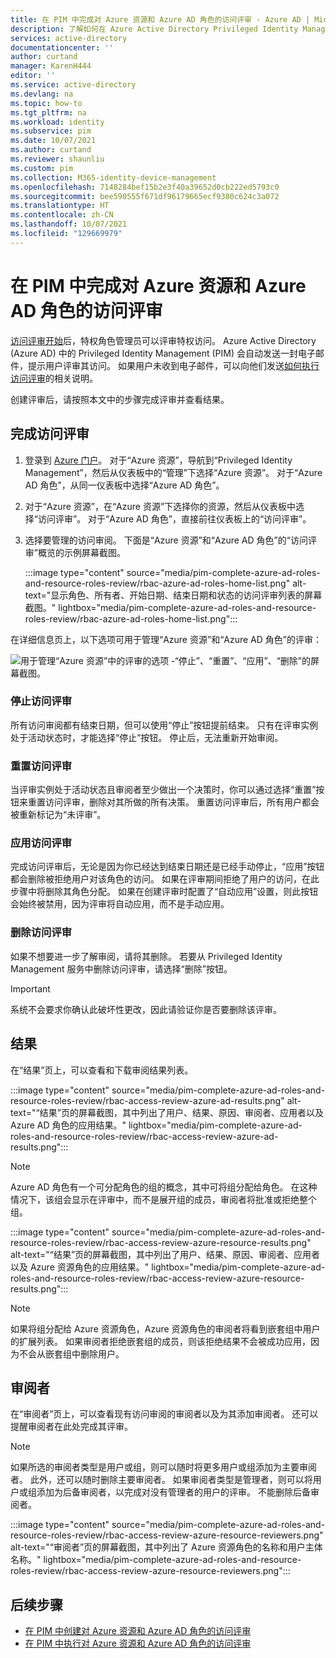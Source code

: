 ```yaml
---
title: 在 PIM 中完成对 Azure 资源和 Azure AD 角色的访问评审 - Azure AD | Microsoft Docs
description: 了解如何在 Azure Active Directory Privileged Identity Management 中完成对 Azure 资源和 Azure AD 角色的访问评审。
services: active-directory
documentationcenter: ''
author: curtand
manager: KarenH444
editor: ''
ms.service: active-directory
ms.devlang: na
ms.topic: how-to
ms.tgt_pltfrm: na
ms.workload: identity
ms.subservice: pim
ms.date: 10/07/2021
ms.author: curtand
ms.reviewer: shaunliu
ms.custom: pim
ms.collection: M365-identity-device-management
ms.openlocfilehash: 7148284bef15b2e3f40a39652d0cb222ed5793c0
ms.sourcegitcommit: bee590555f671df96179665ecf9380c624c3a072
ms.translationtype: HT
ms.contentlocale: zh-CN
ms.lasthandoff: 10/07/2021
ms.locfileid: "129669979"
---
```

# <a name="complete-an-access-review-of-azure-resource-and-azure-ad-roles-in-pim"></a>在 PIM 中完成对 Azure 资源和 Azure AD 角色的访问评审

[访问评审开始](pim-create-azure-ad-roles-and-resource-roles-review.md)后，特权角色管理员可以评审特权访问。 Azure Active Directory (Azure AD) 中的 Privileged Identity Management (PIM) 会自动发送一封电子邮件，提示用户评审其访问。 如果用户未收到电子邮件，可以向他们发送[如何执行访问评审](pim-perform-azure-ad-roles-and-resource-roles-review.md)的相关说明。

创建评审后，请按照本文中的步骤完成评审并查看结果。

## <a name="complete-access-reviews"></a>完成访问评审

1. 登录到 [Azure 门户](https://portal.azure.com/)。 对于“Azure 资源”，导航到“Privileged Identity Management”，然后从仪表板中的“管理”下选择“Azure 资源”。 对于“Azure AD 角色”，从同一仪表板中选择“Azure AD 角色”。

2. 对于“Azure 资源”，在“Azure 资源”下选择你的资源，然后从仪表板中选择“访问评审”。 对于“Azure AD 角色”，直接前往仪表板上的“访问评审”。

3. 选择要管理的访问审阅。 下面是“Azure 资源”和“Azure AD 角色”的“访问评审”概览的示例屏幕截图。

    :::image type="content" source="media/pim-complete-azure-ad-roles-and-resource-roles-review/rbac-azure-ad-roles-home-list.png" alt-text="显示角色、所有者、开始日期、结束日期和状态的访问评审列表的屏幕截图。" lightbox="media/pim-complete-azure-ad-roles-and-resource-roles-review/rbac-azure-ad-roles-home-list.png":::

在详细信息页上，以下选项可用于管理“Azure 资源”和“Azure AD 角色”的评审：

![用于管理“Azure 资源”中的评审的选项 -“停止”、“重置”、“应用”、“删除”的屏幕截图。](media/pim-complete-azure-ad-roles-and-resource-roles-review/rbac-access-review-menu.png)

### <a name="stop-an-access-review"></a>停止访问评审

所有访问审阅都有结束日期，但可以使用“停止”按钮提前结束。 只有在评审实例处于活动状态时，才能选择“停止”按钮。 停止后，无法重新开始审阅。

### <a name="reset-an-access-review"></a>重置访问评审

当评审实例处于活动状态且审阅者至少做出一个决策时，你可以通过选择“重置”按钮来重置访问评审，删除对其所做的所有决策。 重置访问评审后，所有用户都会被重新标记为“未评审”。

### <a name="apply-an-access-review"></a>应用访问评审

完成访问评审后，无论是因为你已经达到结束日期还是已经手动停止，“应用”按钮都会删除被拒绝用户对该角色的访问。 如果在评审期间拒绝了用户的访问，在此步骤中将删除其角色分配。 如果在创建评审时配置了“自动应用”设置，则此按钮会始终被禁用，因为评审将自动应用，而不是手动应用。

### <a name="delete-an-access-review"></a>删除访问评审

如果不想要进一步了解审阅，请将其删除。 若要从 Privileged Identity Management 服务中删除访问评审，请选择“删除”按钮。

> [!IMPORTANT]
> 系统不会要求你确认此破坏性更改，因此请验证你是否要删除该评审。

## <a name="results"></a>结果

在“结果”页上，可以查看和下载审阅结果列表。

:::image type="content" source="media/pim-complete-azure-ad-roles-and-resource-roles-review/rbac-access-review-azure-ad-results.png" alt-text="“结果”页的屏幕截图，其中列出了用户、结果、原因、审阅者、应用者以及 Azure AD 角色的应用结果。" lightbox="media/pim-complete-azure-ad-roles-and-resource-roles-review/rbac-access-review-azure-ad-results.png":::

> [!Note]
> Azure AD 角色有一个可分配角色的组的概念，其中可将组分配给角色。 在这种情况下，该组会显示在评审中，而不是展开组的成员，审阅者将批准或拒绝整个组。

:::image type="content" source="media/pim-complete-azure-ad-roles-and-resource-roles-review/rbac-access-review-azure-resource-results.png" alt-text="“结果”页的屏幕截图，其中列出了用户、结果、原因、审阅者、应用者以及 Azure 资源角色的应用结果。" lightbox="media/pim-complete-azure-ad-roles-and-resource-roles-review/rbac-access-review-azure-resource-results.png":::

> [!Note]
>如果将组分配给 Azure 资源角色，Azure 资源角色的审阅者将看到嵌套组中用户的扩展列表。 如果审阅者拒绝嵌套组的成员，则该拒绝结果不会被成功应用，因为不会从嵌套组中删除用户。

## <a name="reviewers"></a>审阅者

在“审阅者”页上，可以查看现有访问审阅的审阅者以及为其添加审阅者。 还可以提醒审阅者在此处完成其评审。

> [!Note]
> 如果所选的审阅者类型是用户或组，则可以随时将更多用户或组添加为主要审阅者。 此外，还可以随时删除主要审阅者。 如果审阅者类型是管理者，则可以将用户或组添加为后备审阅者，以完成对没有管理者的用户的评审。 不能删除后备审阅者。

:::image type="content" source="media/pim-complete-azure-ad-roles-and-resource-roles-review/rbac-access-review-azure-resource-reviewers.png" alt-text="“审阅者”页的屏幕截图，其中列出了 Azure 资源角色的名称和用户主体名称。" lightbox="media/pim-complete-azure-ad-roles-and-resource-roles-review/rbac-access-review-azure-resource-reviewers.png":::

## <a name="next-steps"></a>后续步骤

- [在 PIM 中创建对 Azure 资源和 Azure AD 角色的访问评审](pim-create-azure-ad-roles-and-resource-roles-review.md)
- [在 PIM 中执行对 Azure 资源和 Azure AD 角色的访问评审](pim-perform-azure-ad-roles-and-resource-roles-review.md)
